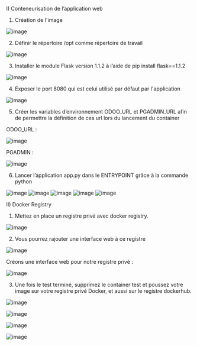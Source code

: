 I) Conteneurisation de l’application web

1) Création de l'image

![image](https://user-images.githubusercontent.com/115996823/201756623-0dfaccc1-0aad-4b00-aa6b-64621ac71aee.png)

2) Définir le répertoire /opt comme répertoire de travail

![image](https://user-images.githubusercontent.com/115996823/201757658-98769b13-334c-4426-aae7-922176f413d5.png)

3) Installer le module Flask version 1.1.2 à l’aide de pip install flask==1.1.2

![image](https://user-images.githubusercontent.com/115996823/201757418-777e4175-8b1d-4c3f-96b7-2b59e3d6c778.png)

4) Exposer le port 8080 qui est celui utilisé par défaut par l'application

![image](https://user-images.githubusercontent.com/115996823/201758381-af8d7698-02e6-478b-b3f4-63ab44c09afa.png)


5) Créer les variables d’environnement ODOO_URL et PGADMIN_URL afin de permettre la définition de ces url lors du lancement du container

ODOO_URL :

![image](https://user-images.githubusercontent.com/115996823/201757903-83d80dcc-5e2f-4dd7-9d35-98c6cd87ab78.png)

PGADMIN :

![image](https://user-images.githubusercontent.com/115996823/201757957-fffa8296-91ac-4aa0-9cb6-3f2ed3ed3158.png)

6) Lancer l’application app.py dans le ENTRYPOINT grâce à la commande python

![image](https://user-images.githubusercontent.com/115996823/201765710-4b4652a7-4d57-40cc-8aed-856b01eb9785.png)
![image](https://user-images.githubusercontent.com/115996823/201777537-9a88954d-32b1-462d-a650-2e71a4e68038.png)
![image](https://user-images.githubusercontent.com/115996823/201777554-27bbddeb-0017-443d-85c3-78e53a769d74.png)
![image](https://user-images.githubusercontent.com/115996823/201777562-cb751dac-78e3-4624-9ab2-aa5bbe2af4b9.png)
![image](https://user-images.githubusercontent.com/115996823/201778044-264bff39-c20c-4490-820c-babf6109b4b7.png)

II) Docker Registry

1) Mettez en place un registre privé avec docker registry.

![image](https://user-images.githubusercontent.com/115996823/201862078-0de98866-fd89-4226-843a-482053bb5490.png)

2) Vous pourrez rajouter une interface web à ce registre

![image](https://user-images.githubusercontent.com/115996823/201862158-b6ddc09d-20dc-4bd2-9714-a73fbbba8e04.png)

Créons une interface web pour notre registre privé :

![image](https://user-images.githubusercontent.com/115996823/201872194-ef3734b2-86ce-44bc-ae16-2e0f9eaa31c5.png)

3) Une fois le test terminé, supprimez le container test et poussez votre image sur votre registre privé Docker, et aussi sur le registre dockerhub.

![image](https://user-images.githubusercontent.com/115996823/201872294-1a30a2df-e594-49e6-acf4-ff5aa4e625cb.png)

![image](https://user-images.githubusercontent.com/115996823/201907866-db0ae763-926b-4718-bed0-36d0bce45745.png)

![image](https://user-images.githubusercontent.com/115996823/201907891-bf72fe96-ecdf-4c47-a65e-86b8ec9bf39a.png)

![image](https://user-images.githubusercontent.com/115996823/201907940-0e681c65-477e-4047-b6db-ecbc3e48631d.png)





